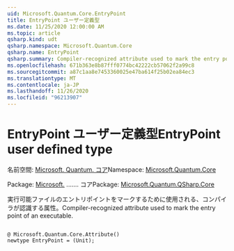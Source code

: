```yaml
---
uid: Microsoft.Quantum.Core.EntryPoint
title: EntryPoint ユーザー定義型
ms.date: 11/25/2020 12:00:00 AM
ms.topic: article
qsharp.kind: udt
qsharp.namespace: Microsoft.Quantum.Core
qsharp.name: EntryPoint
qsharp.summary: Compiler-recognized attribute used to mark the entry point of an executable.
ms.openlocfilehash: 671b363e8b87fff0774bc42222cb57062f2a99c8
ms.sourcegitcommit: a87c1aa8e7453360025e47ba614f25b02ea84ec3
ms.translationtype: MT
ms.contentlocale: ja-JP
ms.lasthandoff: 11/26/2020
ms.locfileid: "96213907"
---
```

# <a name="entrypoint-user-defined-type"></a><span data-ttu-id="0b3e7-102">EntryPoint ユーザー定義型</span><span class="sxs-lookup"><span data-stu-id="0b3e7-102">EntryPoint user defined type</span></span>

<span data-ttu-id="0b3e7-103">名前空間: [Microsoft. Quantum. コア](xref:Microsoft.Quantum.Core)</span><span class="sxs-lookup"><span data-stu-id="0b3e7-103">Namespace: [Microsoft.Quantum.Core](xref:Microsoft.Quantum.Core)</span></span>

<span data-ttu-id="0b3e7-104">Package: [Microsoft.](https://nuget.org/packages/Microsoft.Quantum.QSharp.Core) ....... コア</span><span class="sxs-lookup"><span data-stu-id="0b3e7-104">Package: [Microsoft.Quantum.QSharp.Core](https://nuget.org/packages/Microsoft.Quantum.QSharp.Core)</span></span>


<span data-ttu-id="0b3e7-105">実行可能ファイルのエントリポイントをマークするために使用される、コンパイラが認識する属性。</span><span class="sxs-lookup"><span data-stu-id="0b3e7-105">Compiler-recognized attribute used to mark the entry point of an executable.</span></span>

```qsharp

@ Microsoft.Quantum.Core.Attribute()
newtype EntryPoint = (Unit);
```

